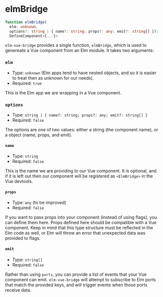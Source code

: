 # elmBridge

```ts
function elmBridge(
  elm: unknown, 
  options?: string | { name?: string; props?: any; emit?: string[] }):
  DefineComponent<{...}>
```

`elm-vue-bridge` provides a single function, `elmBridge`, which is used to genereate a Vue component from an Elm module. It takes two arguments:

### `elm`

- Type: `unknown` (Elm apps tend to have nested objects, and so it is easier to treat then as unknown for our needs).
- Required: `true`

This is the Elm app we are wrapping in a Vue component.

### `options`

- Type: `string | { name?: string; props?: any; emit?: string[] }`
- Required: `false`

The options are one of two values: either a string (the component name), or a object (name, props, and emit).

#### `name`

- Type: `string`
- Required: `false`

This is the name we are providing to our Vue component. It is optional, and if it is left out then our component will be registered as `<ElmBridge>` in the Vue devtools.

#### `props`

- Type: `any` (to be improved)
- Required: `false`

If you want to pass props into your component (instead of using flags), you can define them here. Props defined here should be compatible with a Vue component. Keep in mind that this type structure must be reflected in the Elm code as well, or Elm will throw an error that unexpected data was provided to flags.

#### `emit`

- Type: `string[]`
- Required: `false`

Rather than using `ports`, you can provide a list of events that your Vue component can emit. `elm-vue-bridge` will attempt to subscribe to Elm ports that match the provided keys, and will trigger events when those ports receive data.